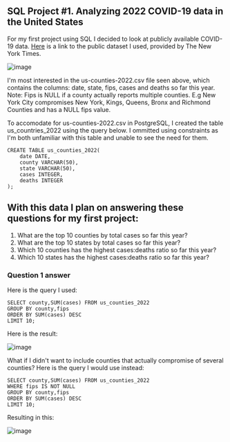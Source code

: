 ## SQL Project #1. Analyzing 2022 COVID-19 data in the United States

For my first project using SQL I decided to look at publicly available COVID-19 data. [Here](https://github.com/nytimes/covid-19-data) is a link to the public dataset I used, provided by The New York Times.

![image](https://user-images.githubusercontent.com/105367716/169653225-ddd37ebd-b429-487e-b96d-d43e1bec5758.png)

I'm most interested in the us-counties-2022.csv file seen above, which contains the columns: date, state, fips, cases and deaths so far this year. Note: Fips is NULL if a county actually reports multiple counties. E.g New York City compromises New York, Kings, Queens, Bronx and Richmond Counties and has a NULL fips value.

To accomodate for us-counties-2022.csv in PostgreSQL, I created the table us_countries_2022 using the query below. I ommitted using constraints as I'm both unfamiliar with this table and unable to see the need for them.
```
CREATE TABLE us_counties_2022(
    date DATE,
    county VARCHAR(50),
    state VARCHAR(50),
    cases INTEGER,
    deaths INTEGER
);
```

## With this data I plan on answering these questions for my first project:
1. What are the top 10 counties by total cases so far this year?
2. What are the top 10 states by total cases so far this year?
3. Which 10 counties has the highest cases:deaths ratio so far this year?
4. Which 10 states has the highest cases:deaths ratio so far this year?

### Question 1 answer
Here is the query I used:
```
SELECT county,SUM(cases) FROM us_counties_2022
GROUP BY county,fips
ORDER BY SUM(cases) DESC
LIMIT 10;
```
Here is the result:

![image](https://user-images.githubusercontent.com/105367716/169654401-f7a5d863-b47e-4cba-9009-6e6135d2ee3c.png)

What if I didn't want to include counties that actually compromise of several counties? Here is the query I would use instead:
```
SELECT county,SUM(cases) FROM us_counties_2022
WHERE fips IS NOT NULL
GROUP BY county,fips
ORDER BY SUM(cases) DESC
LIMIT 10;
```

Resulting in this:

![image](https://user-images.githubusercontent.com/105367716/169654554-e86f74f4-a93c-4b1a-98c9-89d8bdb60fe3.png)
